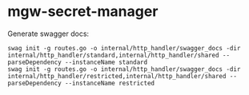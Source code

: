 mgw-secret-manager
=======

Generate swagger docs:

    swag init -g routes.go -o internal/http_handler/swagger_docs -dir internal/http_handler/standard,internal/http_handler/shared --parseDependency --instanceName standard
    swag init -g routes.go -o internal/http_handler/swagger_docs -dir internal/http_handler/restricted,internal/http_handler/shared --parseDependency --instanceName restricted